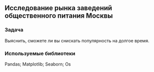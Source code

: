 ## Исследование рынка заведений общественного питания Москвы
### Задача
Выяснить, сможете ли вы снискать популярность на долгое время.
### Используемые библиотеки
Pandas; Matplotlib; Seaborn; Os
